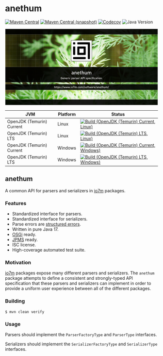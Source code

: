 anethum
===

[![Maven Central](https://img.shields.io/maven-central/v/com.io7m.anethum/com.io7m.anethum.svg?style=flat-square)](http://search.maven.org/#search%7Cga%7C1%7Cg%3A%22com.io7m.anethum%22)
[![Maven Central (snapshot)](https://img.shields.io/nexus/s/com.io7m.anethum/com.io7m.anethum?server=https%3A%2F%2Fs01.oss.sonatype.org&style=flat-square)](https://s01.oss.sonatype.org/content/repositories/snapshots/com/io7m/anethum/)
[![Codecov](https://img.shields.io/codecov/c/github/io7m-com/anethum.svg?style=flat-square)](https://codecov.io/gh/io7m-com/anethum)
![Java Version](https://img.shields.io/badge/17-java?label=java&color=e65cc3)

![com.io7m.anethum](./src/site/resources/anethum.jpg?raw=true)

| JVM | Platform | Status |
|-----|----------|--------|
| OpenJDK (Temurin) Current | Linux | [![Build (OpenJDK (Temurin) Current, Linux)](https://img.shields.io/github/actions/workflow/status/io7m-com/anethum/main.linux.temurin.current.yml)](https://www.github.com/io7m-com/anethum/actions?query=workflow%3Amain.linux.temurin.current)|
| OpenJDK (Temurin) LTS | Linux | [![Build (OpenJDK (Temurin) LTS, Linux)](https://img.shields.io/github/actions/workflow/status/io7m-com/anethum/main.linux.temurin.lts.yml)](https://www.github.com/io7m-com/anethum/actions?query=workflow%3Amain.linux.temurin.lts)|
| OpenJDK (Temurin) Current | Windows | [![Build (OpenJDK (Temurin) Current, Windows)](https://img.shields.io/github/actions/workflow/status/io7m-com/anethum/main.windows.temurin.current.yml)](https://www.github.com/io7m-com/anethum/actions?query=workflow%3Amain.windows.temurin.current)|
| OpenJDK (Temurin) LTS | Windows | [![Build (OpenJDK (Temurin) LTS, Windows)](https://img.shields.io/github/actions/workflow/status/io7m-com/anethum/main.windows.temurin.lts.yml)](https://www.github.com/io7m-com/anethum/actions?query=workflow%3Amain.windows.temurin.lts)|

## anethum

A common API for parsers and serializers in [io7m](https://www.io7m.com)
packages.

### Features

  * Standardized interface for parsers.
  * Standardized interface for serializers.
  * Parse errors are [structured errors](https://www.io7m.com/software/seltzer).
  * Written in pure Java 17.
  * [OSGi](https://www.osgi.org/) ready.
  * [JPMS](https://en.wikipedia.org/wiki/Java_Platform_Module_System) ready.
  * ISC license.
  * High-coverage automated test suite.

### Motivation

[io7m](https://www.io7m.com) packages expose many different parsers and
serializers. The `anethum` package attempts to define a consistent and
strongly-typed API specification that these parsers and serializers can
implement in order to provide a uniform user experience between all of the
different packages.

### Building

```
$ mvn clean verify
```

### Usage

Parsers should implement the `ParserFactoryType` and `ParserType`
interfaces.

Serializers should implement the `SerializerFactoryType` and `SerializerType`
interfaces.

